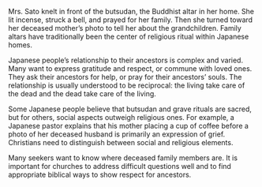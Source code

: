 Mrs. Sato knelt in front of the butsudan, the Buddhist altar in her home. She lit incense, struck a bell, and prayed for her family. Then she turned toward her deceased mother’s photo to tell her about the grandchildren. Family altars have traditionally been the center of religious ritual within Japanese homes. 

Japanese people’s relationship to their ancestors is complex and varied. Many want to express gratitude and respect, or commune with loved ones. They ask their ancestors for help, or pray for their ancestors’ souls. The relationship is usually understood to be reciprocal: the living take care of the dead and the dead take care of the living. 

Some Japanese people believe that butsudan and grave rituals are sacred, but for others, social aspects outweigh religious ones. For example, a Japanese pastor explains that his mother placing a cup of coffee before a photo of her deceased husband is primarily an expression of grief. Christians need to distinguish between social and religious elements.

Many seekers want to know where deceased family members are. It is important for churches to address difficult questions well and to find appropriate biblical ways to show respect for ancestors.